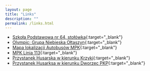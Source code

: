 ```yaml
---
layout: page
title: "Links"
description: ""
permalink: /links.html
---
```

<script type="text/javascript" async
  src="https://cdn.mathjax.org/mathjax/latest/MathJax.js?config=TeX-MML-AM_CHTML">
</script>

  - [Szkoła Podstawowa nr 64, stołówka](http://sp64.pl/startw/?page_id=5415){:target="_blank"}
  - [Olympic; Grupa Niebieska Ołtaszyn](http://olympicwroclaw.pl/grupa.php?id=76){:target="_blank"}
  - [Mapa lokalizacji Autobusów MPK](http://mpk.wroc.pl/jak-jezdzimy/mapa-pozycji-pojazdow){:target="_blank"}
  - [MPK Linia 113](http://www.wroclaw.pl/linia-113-wroclaw){:target="_blank"}
  - [Przystanek Husarska w kierunku Krzyki](http://www.wroclaw.pl/przystanek-husarska-linia-113-kierunek-krzyki-slupek-26329){:target="_blank"}
  - [Przystanek Husarksa w kierunku Dworzec PKP](http://www.wroclaw.pl/przystanek-husarska-linia-113-kierunek-dworzec-glowny-slupek-26330){:target="_blank"}